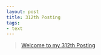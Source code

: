 ```yaml
---
layout: post
title: 312th Posting
tags: 
- text
---
```


> [Welcome to my 312th Posting](https://janghan-kor.tistory.com/1279)
